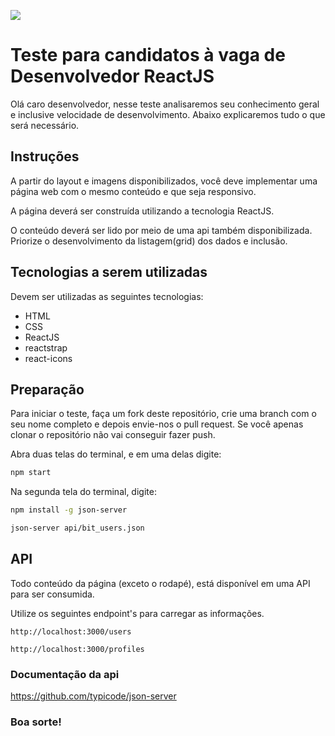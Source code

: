 [![](https://bitys.com.br/wp-content/uploads/2024/01/Logo-colorido-medio.png)](https://bitys.com.br)

# Teste para candidatos à vaga de Desenvolvedor ReactJS

Olá caro desenvolvedor, nesse teste analisaremos seu conhecimento geral e inclusive velocidade de desenvolvimento. Abaixo explicaremos tudo o que será necessário.

## Instruções

A partir do layout e imagens disponibilizados, você deve implementar uma página web com o mesmo conteúdo e que seja responsivo.

A página deverá ser construída utilizando a tecnologia ReactJS.

O conteúdo deverá ser lido por meio de uma api também disponibilizada.
Priorize o desenvolvimento da listagem(grid) dos dados e inclusão.

## Tecnologias a serem utilizadas

Devem ser utilizadas as seguintes tecnologias:

- HTML
- CSS
- ReactJS
- reactstrap
- react-icons

## Preparação

Para iniciar o teste, faça um fork deste repositório, crie uma branch com o seu nome completo e depois envie-nos o pull request. Se você apenas clonar o repositório não vai conseguir fazer push.

Abra duas telas do terminal, e em uma delas digite:

```sh
npm start
```

Na segunda tela do terminal, digite:

```sh
npm install -g json-server

json-server api/bit_users.json
```

## API

Todo conteúdo da página (exceto o rodapé), está disponível em uma API para ser consumida.

Utilize os seguintes endpoint's para carregar as informações.

```
http://localhost:3000/users

http://localhost:3000/profiles
```

### Documentação da api

https://github.com/typicode/json-server

### Boa sorte!
